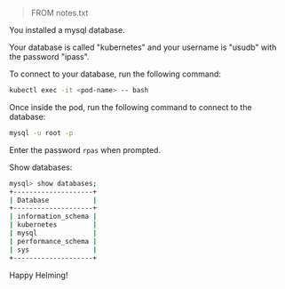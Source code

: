 > FROM notes.txt

You installed a mysql database.

Your database is called "kubernetes" and your username is "usudb" with the password "ipass".

To connect to your database, run the following command:
```bash
kubectl exec -it <pod-name> -- bash
```
Once inside the pod, run the following command to connect to the database:
```bash
mysql -u root -p
```
Enter the password `rpas` when prompted.

Show databases:
```bash
mysql> show databases;
+--------------------+
| Database           |
+--------------------+
| information_schema |
| kubernetes         |
| mysql              |
| performance_schema |
| sys                |
+--------------------+
```

Happy Helming!